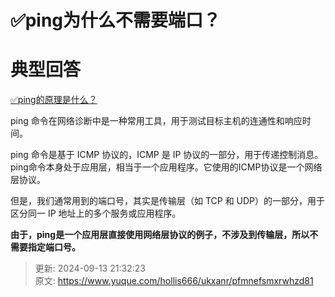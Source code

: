 # ✅ping为什么不需要端口？

# 典型回答


[✅ping的原理是什么？](https://www.yuque.com/hollis666/ukxanr/ivry7a)



ping 命令在网络诊断中是一种常用工具，用于测试目标主机的连通性和响应时间。



ping 命令是基于 ICMP 协议的，ICMP 是 IP 协议的一部分，用于传递控制消息。ping命令本身处于应用层，相当于一个应用程序。它使用的ICMP协议是一个网络层协议。



但是，我们通常用到的端口号，其实是传输层（如 TCP 和 UDP）的一部分，用于区分同一 IP 地址上的多个服务或应用程序。



**由于，ping是一个应用层直接使用网络层协议的例子，不涉及到传输层，所以不需要指定端口号。**



> 更新: 2024-09-13 21:32:23  
> 原文: <https://www.yuque.com/hollis666/ukxanr/pfmnefsmxrwhzd81>